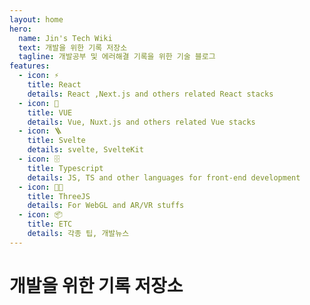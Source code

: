 ```yaml
---
layout: home
hero:
  name: Jin's Tech Wiki
  text: 개발을 위한 기록 저장소
  tagline: 개발공부 및 에러해결 기록을 위한 기술 블로그
features:
  - icon: ⚡️
    title: React
    details: React ,Next.js and others related React stacks
  - icon: 📗
    title: VUE
    details: Vue, Nuxt.js and others related Vue stacks
  - icon: 🪜
    title: Svelte
    details: svelte, SvelteKit 
  - icon: 🗄
    title: Typescript
    details: JS, TS and other languages for front-end development
  - icon: 👌🏻
    title: ThreeJS
    details: For WebGL and AR/VR stuffs
  - icon: 📦
    title: ETC
    details: 각종 팁, 개발뉴스
---
```


# 개발을 위한 기록 저장소

